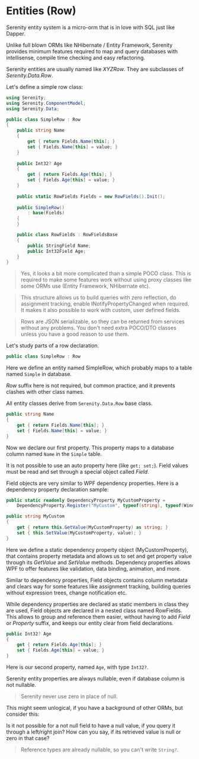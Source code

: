 # Entities (Row)


Serenity entity system is a micro-orm that is in love with SQL just like Dapper. 

Unlike full blown ORMs like NHibernate / Entity Framework, Serenity provides minimum features required to map and query databases with intellisense, compile time checking and easy refactoring.

Serenity entities are usually named like *XYZRow*. They are subclasses of *Serenity.Data.Row*.

Let's define a simple row class:


```cs
using Serenity;
using Serenity.ComponentModel;
using Serenity.Data;

public class SimpleRow : Row
{
	public string Name
	{
		get { return Fields.Name[this]; }
		set { Fields.Name[this] = value; }
	}
	
	public Int32? Age
	{
		get { return Fields.Age[this]; }
		set { Fields.Age[this] = value; }
	}
	
	public static RowFields Fields = new RowFields().Init();
	
	public SimpleRow()
		: base(Fields)
	{
	}

	public class RowFields : RowFieldsBase
	{
		public StringField Name;
		public Int32Field Age;
	}	
}
```

> Yes, it looks a bit more complicated than a simple POCO class. This is required to make some features work without using proxy classes like some ORMs use (Entity Framework, NHibernate etc).

> This structure allows us to build queries with zero reflection, do assignment tracking, enable INotifyPropertyChanged when required. It makes it also possible to work with custom, user defined fields.

> Rows are JSON serializable, so they can be returned from services without any problems. You don't need extra POCO/DTO classes unless you have a good reason to use them.

Let's study parts of a row declaration.

```cs
public class SimpleRow : Row
```

Here we define an entity named SimpleRow, which probably maps to a table named `Simple` in database.

*Row* suffix here is not required, but common practice, and it prevents clashes with other class names.

All entity classes derive from `Serenity.Data.Row` base class.

```cs
public string Name
{
	get { return Fields.Name[this]; }
	set { Fields.Name[this] = value; }
}
```

Now we declare our first property. This property maps to a database column named `Name` in the `Simple` table.

It is not possible to use an auto property here (like `get; set;`). Field values must be read and set through a special object called *Field*.

Field objects are very similar to WPF dependency properties. Here is a dependency property declaration sample:

```cs
public static readonly DependencyProperty MyCustomProperty = 
    DependencyProperty.Register("MyCustom", typeof(string), typeof(Window1));

public string MyCustom
{
    get { return this.GetValue(MyCustomProperty) as string; }
    set { this.SetValue(MyCustomProperty, value); }
}
```

Here we define a static dependency property object (MyCustomProperty), that contains property metadata and allows us to set and get property value through its *GetValue* and *SetValue* methods. Dependency properties allows WPF to offer features like validation, data binding, animation, and more.

Similar to dependency properties, Field objects contains column metadata and clears way for some features like assignment tracking, building queries without expression trees, change notification etc.

While dependency properties are declared as static members in class they are used, Field objects are declared in a nested class named RowFields. This allows to group and reference them easier, without having to add *Field* or *Property* suffix, and keeps our entity clear from field declarations.

```cs
public Int32? Age
{
	get { return Fields.Age[this]; }
	set { Fields.Age[this] = value; }
}
```

Here is our second property, named `Age`, with type `Int32?`.

Serenity entity properties are always nullable, even if database column is not nullable.

> Serenity never use zero in place of null.

This might seem unlogical, if you have a background of other ORMs, but consider this:

Is it not possible for a not null field to have a null value, if you query it through a left/right join? How can you say, if its retrieved value is null or zero in that case?

> Reference types are already nullable, so you can't write `String?`.



